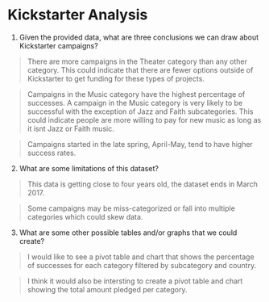 # Kickstarter Analysis

1. Given the provided data, what are three conclusions we can draw about Kickstarter campaigns?
>There are more campaigns in the Theater category than any other category. This could indicate that there are fewer options outside of Kickstarter to get funding for these types of projects.

>Campaigns in the Music category have the highest percentage of successes. A campaign in the Music category is very likely to be successful with the exception of Jazz and Faith subcategories. This could indicate people are more willing to pay for new music as long as it isnt Jazz or Faith music.

>Campaigns started in the late spring, April-May, tend to have higher success rates. 

2. What are some limitations of this dataset?
>This data is getting close to four years old, the dataset ends in March 2017.

>Some campaigns may be miss-categorized or fall into multiple categories which could skew data.

3. What are some other possible tables and/or graphs that we could create?
>I would like to see a pivot table and chart that shows the percentage of successes for each category filtered by subcategory and country. 

>I think it would also be intersting to create a pivot table and chart showing the total amount pledged per category.  
